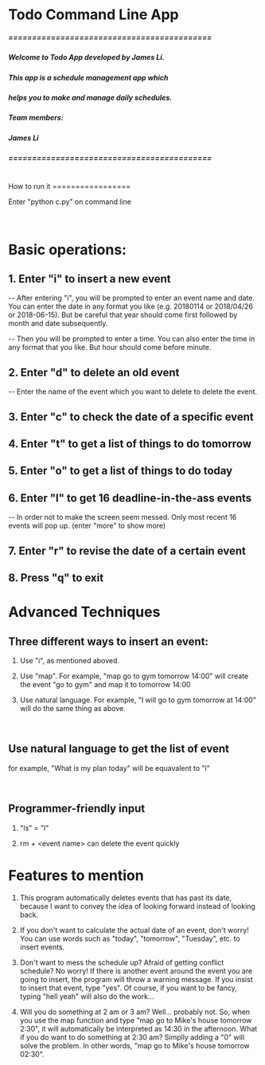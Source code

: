 # Todo Command Line App

##### ===========================================

##### Welcome to Todo App developed by James Li.
##### This app is a schedule management app which
##### helps you to make and manage daily schedules.

##### Team members:
##### James Li

##### ===========================================




<br/>
How to run it
=================

Enter "python c.py" on command line

<br/>


Basic operations:
================================================
## 1. Enter "i" to insert a new event

-- After entering "i", you will be prompted to enter an event
   name and date. You can enter the date in any format you like
   (e.g. 20180114 or 2018/04/26 or 2018-06-15). But be
   careful that year should come first followed by month
   and date subsequently.

-- Then you will be prompted to enter a time. You can
   also enter the time in any format that you like.
   But hour should come before minute.

## 2. Enter "d" to delete an old event

-- Enter the name of the event which you want to
   delete to delete the event.

## 3. Enter "c" to check the date of a specific event

## 4. Enter "t" to get a list of things to do tomorrow

## 5. Enter "o" to get a list of things to do today

## 6. Enter "l" to get 16 deadline-in-the-ass events

-- In order not to make the screen seem messed. Only
   most recent 16 events will pop up. (enter "more"
   to show more)

## 7. Enter "r" to revise the date of a certain event
 
## 8. Press "q" to exit
 



Advanced Techniques
=============================================
## Three different ways to insert an event:

1. Use "i", as mentioned aboved.

2. Use "map". For example, "map go to gym tomorrow 14:00"
   will create the event "go to gym" and map it to tomorrow
	14:00

3. Use natural language. For example, "I will go to gym tomorrow
   at 14:00" will do the same thing as above.


<br/>

## Use natural language to get the list of event

for example, "What is my plan today" will be equavalent to "l"

<br/>

## Programmer-friendly input

1. "ls" = "l"

2. rm + \<event name\> can delete the event quickly



Features to mention
=================================================

1. This program automatically deletes events that has past
   its date, because I want to convey the idea of looking
	forward instead of looking back.

2. If you don't want to calculate the actual date of an event,
	don't worry! You can use words such as "today", "tomorrow",
	"Tuesday", etc. to insert events.

3. Don't want to mess the schedule up? Afraid of getting conflict
   schedule? No worry! If there is another event around the event
	you are going to insert, the program will throw a warning message.
	If you insist to insert that event, type "yes". Of course, if you
	want to be fancy, typing "hell yeah" will also do the work...

4. Will you do something at 2 am or 3 am? Well... probably not. So, when
   you use the map function and type "map go to Mike's house tomorrow 2:30",
	it will automatically be interpreted as 14:30 in the afternoon. What if
	you do want to do something at 2:30 am? Simplly adding a "0" will solve
	the problem. In other words, "map go to Mike's house tomorrow 02:30".





